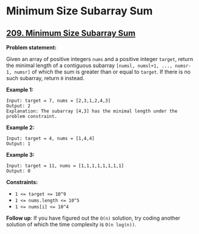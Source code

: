 # Minimum Size Subarray Sum

## [209. Minimum Size Subarray Sum](https://leetcode.com/problems/minimum-size-subarray-sum/)

**Problem statement:**

Given an array of positive integers `nums` and a positive integer `target`, return the minimal length of a contiguous subarray `[numsl, numsl+1, ..., numsr-1, numsr]` of which the sum is greater than or equal to `target`. If there is no such subarray, return `0` instead.

**Example 1:**

```
Input: target = 7, nums = [2,3,1,2,4,3]
Output: 2
Explanation: The subarray [4,3] has the minimal length under the problem constraint.
```

**Example 2:**

```
Input: target = 4, nums = [1,4,4]
Output: 1
```

**Example 3:**

```
Input: target = 11, nums = [1,1,1,1,1,1,1,1]
Output: 0
```

**Constraints:**

* `1 <= target <= 10^9`
* `1 <= nums.length <= 10^5`
* `1 <= nums[i] <= 10^4`

**Follow up**: If you have figured out the `O(n)` solution, try coding another solution of which the time complexity is `O(n log(n))`.
